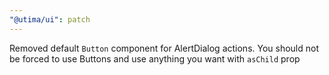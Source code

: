 ```yaml
---
"@utima/ui": patch
---
```


Removed default `Button` component for AlertDialog actions. You should not be forced to use Buttons and use anything you want with `asChild` prop

